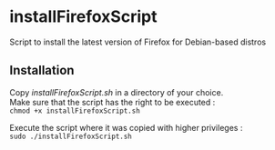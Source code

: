 # installFirefoxScript

Script to install the latest version of Firefox for Debian-based distros

## Installation

Copy *installFirefoxScript.sh* in a directory of your choice.  
Make sure that the script has the right to be executed :  
`chmod +x installFirefoxScript.sh`

Execute the script where it was copied with higher privileges :  
`sudo ./installFirefoxScript.sh`
